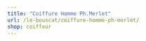 ```yaml
---
title: "Coiffure Homme Ph.Merlet"
url: /le-bouscat/coiffure-homme-ph-merlet/
shop: coiffeur
---
```

